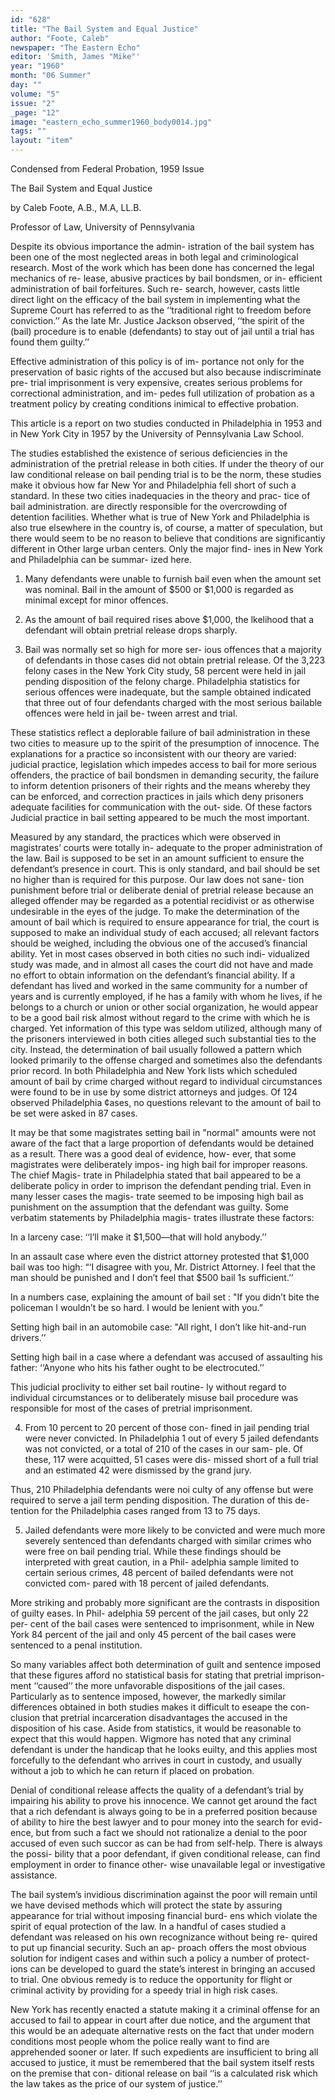 ```yaml
---
id: "628"
title: "The Bail System and Equal Justice"
author: "Foote, Caleb"
newspaper: "The Eastern Echo"
editor: 'Smith, James "Mike"'
year: "1960"
month: "06 Summer"
day: ""
volume: "5"
issue: "2"
_page: "12"
image: "eastern_echo_summer1960_body0014.jpg"
tags: ""
layout: "item"
---
```

Condensed from Federal Probation, 1959 Issue

The
Bail
System and
Equal 
Justice

by Caleb Foote, A.B., M.A, LL.B.

Professor of Law, University of Pennsylvania

Despite its obvious importance the admin-
istration of the bail system has been one of
the most neglected areas in both legal and
criminological research. Most of the work which has
been done has concerned the legal mechanics of re-
lease, abusive practices by bail bondsmen, or in-
efficient administration of bail forfeitures. Such re-
search, however, casts little direct light on the efficacy
of the bail system in implementing what the Supreme
Court has referred to as the ‘‘traditional right to
freedom before conviction.’’ As the late Mr. Justice
Jackson observed, ‘‘the spirit of the (bail) procedure
is to enable (defendants) to stay out of jail until
a trial has found them guilty.’’

Effective administration of this policy is of im-
portance not only for the preservation of basic rights
of the accused but also because indiscriminate pre-
trial imprisonment is very expensive, creates serious
problems for correctional administration, and im-
pedes full utilization of probation as a treatment
policy by creating conditions inimical to effective
probation.

This article is a report on two studies conducted
in Philadelphia in 1953 and in New York City in 1957
by the University of Pennsylvania Law School.

The studies established the existence of serious
deficiencies in the administration of the pretrial
release in both cities. If under the theory of our law
conditional release on bail pending trial is to be the
norm, these studies make it obvious how far New Yor
and Philadelphia fell short of such a standard. In
these two cities inadequacies in the theory and prac-
tice of bail administration. are directly responsible
for the overcrowding of detention facilities. Whether
what is true of New York and Philadelphia is also
true elsewhere in the country is, of course, a matter
of speculation, but there would seem to be no reason
to believe that conditions are significantiy different
in Other large urban centers. Only the major find-
ines in New York and Philadelphia can be summar-
ized here.

1. Many defendants were unable to furnish bail
even when the amount set was nominal. Bail in the
amount of $500 or $1,000 is regarded as minimal
except for minor offences.

2. As the amount of bail required rises above
$1,000, the lkelihood that a defendant will obtain
pretrial release drops sharply.

3. Bail was normally set so high for more ser-
ious offences that a majority of defendants in those
cases did not obtain pretrial release. Of the 3,223
felony cases in the New York City study, 58 percent
were held in jail pending disposition of the felony
charge. Philadelphia statistics for serious offences
were inadequate, but the sample obtained indicated
that three out of four defendants charged with the
most serious bailable offences were held in jail be-
tween arrest and trial.

These statistics reflect a deplorable failure of
bail administration in these two cities to measure up
to the spirit of the presumption of innocence. The
explanations for a practice so inconsistent with our
theory are varied: judicial practice, legislation which
impedes access to bail for more serious offenders, the
practice of bail bondsmen in demanding security,
the failure to inform detention prisoners of their
rights and the means whereby they can be enforced,
and correction practices in jails which deny prisoners
adequate facilities for communication with the out-
side. Of these factors Judicial practice in bail setting
appeared to be much the most important.

Measured by any standard, the practices which
were observed in magistrates’ courts were totally in-
adequate to the proper administration of the law.
Bail is supposed to be set in an amount sufficient to
ensure the defendant’s presence in court. This is
only standard, and bail should be set no higher than
is required for this purpose. Our law does not sane-
tion punishment before trial or deliberate denial
of pretrial release because an alleged offender may be
regarded as a potential recidivist or as otherwise
undesirable in the eyes of the judge. To make the
determination of the amount of bail which is required
to ensure appearance for trial, the court is supposed
to make an individual study of each accused; all
relevant factors should be weighed, including the
obvious one of the accused’s financial ability. Yet
in most cases observed in both cities no such indi-
vidualized study was made, and in almost all cases
the court did not have and made no effort to obtain
information on the defendant’s financial ability. If
a defendant has lived and worked in the same
community for a number of years and is currently
employed, if he has a family with whom he lives, if
he belongs to a church or union or other social
organization, he would appear to be a good bail risk
almost without regard to the crime with which he is
charged. Yet information of this type was seldom
utilized, although many of the prisoners interviewed
in both cities alleged such substantial ties to the
city. Instead, the determination of bail usually
followed a pattern which looked primarily to the
offense charged and sometimes also the defendants
prior record. In both Philadelphia and New York
lists which scheduled amount of bail by crime charged
without regard to individual circumstances were
found to be in use by some district attorneys and
judges. Of 124 observed Philadelphia ¢ases, no
questions relevant to the amount of bail to be set
were asked in 87 cases.

It may be that some magistrates setting bail in
"normal" amounts were not aware of the fact that
a large proportion of defendants would be detained
as a result. There was a good deal of evidence, how-
ever, that some magistrates were deliberately impos-
ing high bail for improper reasons. The chief Magis-
trate in Philadelphia stated that bail appeared to be
a deliberate policy in order to imprison the defendant
pending trial. Even in many lesser cases the magis-
trate seemed to be imposing high bail as punishment
on the assumption that the defendant was guilty.
Some verbatim statements by Philadelphia magis-
trates illustrate these factors:

In a larceny case: ‘‘I’ll make it $1,500—that
will hold anybody.’’

In an assault case where even the district attorney
protested that $1,000 bail was too high: “‘I disagree
with you, Mr. District Attorney. I feel that the man
should be punished and I don’t feel that $500 bail 1s
sufficient.’’

In a numbers case, explaining the amount of
bail set : "If you didn’t bite the policeman I wouldn’t
be so hard. I would be lenient with you.”

Setting high bail in an automobile case: "All
right, I don’t like hit-and-run drivers.’’

Setting high bail in a case where a defendant
was accused of assaulting his father: ‘‘Anyone who
hits his father ought to be electrocuted.’’

This judicial proclivity to either set bail routine-
ly without regard to individual circumstances or to
deliberately misuse bail procedure was responsible for
most of the cases of pretrial imprisonment.

4. From 10 percent to 20 percent of those con-
fined in jail pending trial were never convicted. In
Philadelphia 1 out of every 5 jailed defendants was
not convicted, or a total of 210 of the cases in our sam-
ple. Of these, 117 were acquitted, 51 cases were dis-
missed short of a full trial and an estimated 42 were
dismissed by the grand jury.

Thus, 210 Philadelphia defendants were noi
culty of any offense but were required to serve a jail
term pending disposition. The duration of this de-
tention for the Philadelphia cases ranged from 13 to
75 days.

5. Jailed defendants were more likely to be
convicted and were much more severely sentenced
than defendants charged with similar crimes who were
free on bail pending trial. While these findings
should be interpreted with great caution, in a Phil-
adelphia sample limited to certain serious crimes, 48
percent of bailed defendants were not convicted com-
pared with 18 percent of jailed defendants.

More striking and probably more significant are
the contrasts in disposition of guilty eases. In Phil-
adelphia 59 percent of the jail cases, but only 22 per-
cent of the bail cases were sentenced to imprisonment,
while in New York 84 percent of the jail and only 45
percent of the bail cases were sentenced to a penal
institution.

So many variables affect both determination of
guilt and sentence imposed that these figures afford
no statistical basis for stating that pretrial imprison-
ment ‘‘caused’’ the more unfavorable dispositions
of the jail cases. Particularly as to sentence imposed,
however, the markedly similar differences obtained
in both studies makes it difficult to eseape the con-
clusion that pretrial incarceration disadvantages the
accused in the disposition of his case. Aside from
statistics, it would be reasonable to expect that this
would happen. Wigmore has noted that any criminal
defendant is under the handicap that he looks euilty,
and this applies most forcefully to the defendant
who arrives in court in custody, and usually without
a job to which he can return if placed on probation.

Denial of conditional release affects the quality
of a defendant’s trial by impairing his ability to
prove his innocence. We cannot get around the fact
that a rich defendant is always going to be in a
preferred position because of ability to hire the best
lawyer and to pour money into the search for evid-
ence, but from such a fact we should not rationalize a
denial to the poor accused of even such succor as can
be had from self-help. There is always the possi-
bility that a poor defendant, if given conditional
release, can find employment in order to finance other-
wise unavailable legal or investigative assistance.

The bail system’s invidious discrimination
against the poor will remain until we have devised
methods which will protect the state by assuring
appearance for trial without imposing financial burd-
ens which violate the spirit of equal protection of the
law. In a handful of cases studied a defendant was
released on his own recognizance without being re-
quired to put up financial security. Such an ap-
proach offers the most obvious solution for indigent
cases and within such a policy a number of protect-
ions can be developed to guard the state’s interest in
bringing an accused to trial. One obvious remedy
is to reduce the opportunity for flight or criminal
activity by providing for a speedy trial in high risk
cases.

New York has recently enacted a statute making
it a criminal offense for an accused to fail to appear
in court after due notice, and the argument that this
would be an adequate alternative rests on the fact
that under modern conditions most people whom the
police really want to find are apprehended sooner or
later. If such expedients are insufficient to bring
all accused to justice, it must be remembered that
the bail system itself rests on the premise that con-
ditional release on bail ‘‘is a calculated risk which
the law takes as the price of our system of justice.’’
